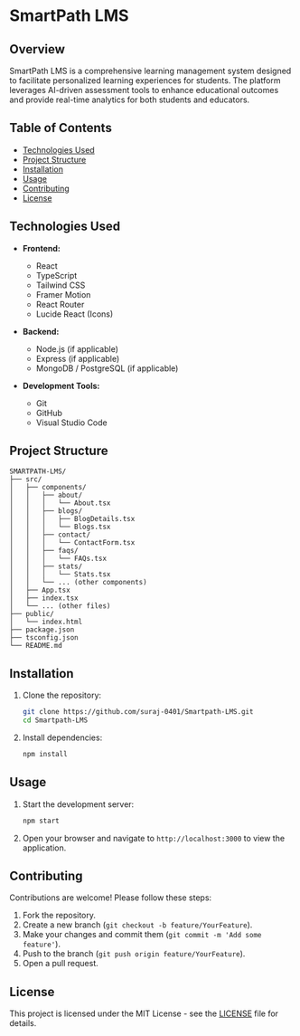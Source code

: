 # SmartPath LMS

## Overview
SmartPath LMS is a comprehensive learning management system designed to facilitate personalized learning experiences for students. The platform leverages AI-driven assessment tools to enhance educational outcomes and provide real-time analytics for both students and educators.

## Table of Contents
- [Technologies Used](#technologies-used)
- [Project Structure](#project-structure)
- [Installation](#installation)
- [Usage](#usage)
- [Contributing](#contributing)
- [License](#license)

## Technologies Used
- **Frontend:**
  - React
  - TypeScript
  - Tailwind CSS
  - Framer Motion
  - React Router
  - Lucide React (Icons)

- **Backend:**
  - Node.js (if applicable)
  - Express (if applicable)
  - MongoDB / PostgreSQL (if applicable)

- **Development Tools:**
  - Git
  - GitHub
  - Visual Studio Code

## Project Structure
```
SMARTPATH-LMS/
├── src/
│   ├── components/
│   │   ├── about/
│   │   │   └── About.tsx
│   │   ├── blogs/
│   │   │   ├── BlogDetails.tsx
│   │   │   └── Blogs.tsx
│   │   ├── contact/
│   │   │   └── ContactForm.tsx
│   │   ├── faqs/
│   │   │   └── FAQs.tsx
│   │   ├── stats/
│   │   │   └── Stats.tsx
│   │   └── ... (other components)
│   ├── App.tsx
│   ├── index.tsx
│   └── ... (other files)
├── public/
│   └── index.html
├── package.json
├── tsconfig.json
└── README.md
```

## Installation
1. Clone the repository:
   ```bash
   git clone https://github.com/suraj-0401/Smartpath-LMS.git
   cd Smartpath-LMS
   ```
2. Install dependencies:
   ```bash
   npm install
   ```

## Usage
1. Start the development server:
   ```bash
   npm start
   ```
2. Open your browser and navigate to `http://localhost:3000` to view the application.

## Contributing
Contributions are welcome! Please follow these steps:
1. Fork the repository.
2. Create a new branch (`git checkout -b feature/YourFeature`).
3. Make your changes and commit them (`git commit -m 'Add some feature'`).
4. Push to the branch (`git push origin feature/YourFeature`).
5. Open a pull request.

## License
This project is licensed under the MIT License - see the [LICENSE](LICENSE) file for details. 
